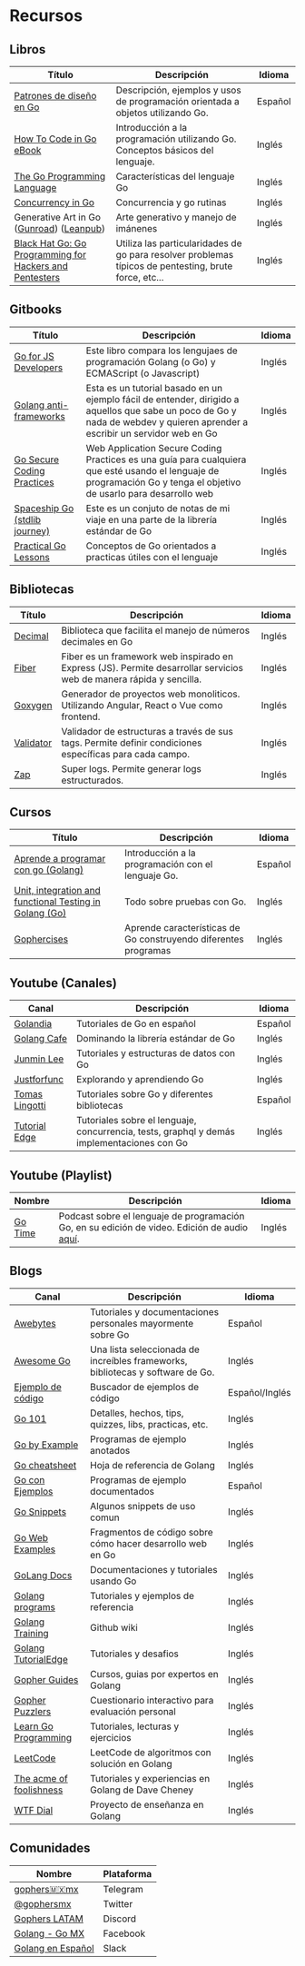 # Recursos

## Libros

| Título | Descripción | Idioma |
|--------|-------------|--------|
| [Patrones de diseño en Go](http://www.designpatternsingo.com/) | Descripción, ejemplos y usos de programación orientada a objetos utilizando Go. | Español |
| [How To Code in Go eBook](https://www.digitalocean.com/community/books/how-to-code-in-go-ebook) | Introducción a la programación utilizando Go. Conceptos básicos del lenguaje. | Inglés |
| [The Go Programming Language](https://www.gopl.io/) | Características del lenguaje Go | Inglés |
| [Concurrency in Go](https://www.oreilly.com/library/view/concurrency-in-go/9781491941294/) | Concurrencia y go rutinas | Inglés |
| Generative Art in Go ([Gunroad](https://gumroad.com/l/generative-art-in-golang)) ([Leanpub](https://leanpub.com/generative-art-in-golang)) | Arte generativo y manejo de imánenes | Inglés |
| [Black Hat Go: Go Programming for Hackers and Pentesters](https://www.amazon.com.mx/Black-Hat-Go-Programming-Pentesters/dp/1593278659) | Utiliza las particularidades de go para resolver problemas típicos de pentesting, brute force, etc... | Inglés |

## Gitbooks

| Título | Descripción | Idioma |
|--------|-------------|--------|
| [Go for JS Developers](www.pazams.com/Go-for-Javascript-Developers) | Este libro compara los lengujaes de programación Golang (o Go) y ECMAScript (o Javascript) | Inglés |
| [Golang anti-frameworks](https://thewhitetulip.gitbook.io/bo) | Esta es un tutorial basado en un ejemplo fácil de entender, dirigido a aquellos que sabe un poco de Go y nada de webdev y quieren aprender a escribir un servidor web en Go | Inglés |
| [Go Secure Coding Practices](https://checkmarx.gitbooks.io/go-scp) | Web Application Secure Coding Practices es una guía para cualquiera que esté usando el lenguaje de programación Go y tenga el objetivo de usarlo para desarrollo web | Inglés |
| [Spaceship Go (stdlib journey)](https://blasrodri.github.io/spaceship-go-gh-pages) | Este es un conjuto de notas de mi viaje en una parte de la librería estándar de Go | Inglés |
| [Practical Go Lessons](https://www.practical-go-lessons.com/) | Conceptos de Go orientados a practicas útiles con el lenguaje | Inglés |

## Bibliotecas

| Título | Descripción | Idioma |
|--------|-------------|--------|
| [Decimal](https://github.com/shopspring/decimal) | Biblioteca que facilita el manejo de números decimales en Go | Inglés |
| [Fiber](https://github.com/gofiber/fiber) | Fiber es un framework web inspirado en Express (JS). Permite desarrollar servicios web de manera rápida y sencilla. | Inglés |
| [Goxygen](https://github.com/Shpota/goxygen) | Generador de proyectos web monoliticos. Utilizando Angular, React o Vue como frontend. | Inglés |
| [Validator](https://github.com/go-playground/validator) | Validador de estructuras a través de sus tags. Permite definir condiciones específicas para cada campo. | Inglés |
| [Zap](https://github.com/uber-go/zap) | Super logs. Permite generar logs estructurados. | Inglés |


## Cursos

| Título | Descripción | Idioma |
|--------|-------------|--------|
| [Aprende a programar con go (Golang)](https://www.udemy.com/course/aprende-a-programar-con-go) | Introducción a la programación con el lenguaje Go. | Español |
| [Unit, integration and functional Testing in Golang (Go)](https://www.udemy.com/course/unit-integration-and-functional-testing-in-golang-go) | Todo sobre pruebas con Go. | Inglés |
| [Gophercises](https://gophercises.com/) | Aprende características de Go construyendo diferentes programas | Inglés |

## Youtube (Canales)

| Canal | Descripción | Idioma |
|--------|-------------|--------|
| [Golandia](https://www.youtube.com/channel/UCFGMvBfgMA5gJlqk0bRVxpQ) | Tutoriales de Go en español | Español |
| [Golang Cafe](https://www.youtube.com/channel/UCq4YrlwwXwF74Z3g-VDae2w) | Dominando la librería estándar de Go | Inglés |
| [Junmin Lee](https://www.youtube.com/c/JunminLee/featured) | Tutoriales y estructuras de datos con Go | Inglés |
| [Justforfunc](https://www.youtube.com/channel/UC_BzFbxG2za3bp5NRRRXJSw) | Explorando y aprendiendo Go | Inglés |
| [Tomas Lingotti](https://www.youtube.com/c/tomaslingotti/featured) | Tutoriales sobre Go y diferentes bibliotecas | Español |
| [Tutorial Edge](https://www.youtube.com/channel/UCwFl9Y49sWChrddQTD9QhRA) | Tutoriales sobre el lenguaje, concurrencia, tests, graphql y demás implementaciones con Go | Inglés |

## Youtube (Playlist)

| Nombre | Descripción | Idioma |
|--------|-------------|--------|
| [Go Time](https://www.youtube.com/playlist?list=PLCzseuA9sYrf0OJWceitz-LFofzWdGY92) | Podcast sobre el lenguaje de programación Go, en su edición de video. Edición de audio [aquí](https://changelog.com/gotime). | Inglés |

## Blogs

| Canal | Descripción | Idioma |
|--------|-------------|--------|
| [Awebytes](https://awebytes.wordpress.com/) | Tutoriales y documentaciones personales mayormente sobre Go | Español |
| [Awesome Go](https://www.30secondsofcode.org/go/p/1) | Una lista seleccionada de increíbles frameworks, bibliotecas y software de Go. | Inglés |
| [Ejemplo de código](https://golang.hotexamples.com/es/) | Buscador de ejemplos de código | Español/Inglés |
| [Go 101](https://go101.org/) | Detalles, hechos, tips, quizzes, libs, practicas, etc. | Inglés |
| [Go by Example](https://gobyexample.com/) | Programas de ejemplo anotados | Inglés |
| [Go cheatsheet](https://tutorialedge.net/course/golang/) | Hoja de referencia de Golang | Inglés |
| [Go con Ejemplos](http://goconejemplos.com/) | Programas de ejemplo documentados | Español |
| [Go Snippets](https://www.30secondsofcode.org/go/p/1) | Algunos snippets de uso comun | Inglés |
| [Go Web Examples](https://gowebexamples.com/) | Fragmentos de código sobre cómo hacer desarrollo web en Go | Inglés |
| [GoLang Docs](https://golangdocs.com/) | Documentaciones y tutoriales usando Go | Inglés |
| [Golang programs](https://www.golangprograms.com/) | Tutoriales y ejemplos de referencia | Inglés |
| [Golang Training](https://github.com/golang/go/wiki/Training) | Github wiki | Inglés |
| [Golang TutorialEdge](https://tutorialedge.net/course/golang/) | Tutoriales y desafios | Inglés |
| [Gopher Guides](https://www.gopherguides.com/) | Cursos, guias por expertos en Golang | Inglés |
| [Gopher Puzzlers](https://talks.godoc.org/github.com/davecheney/presentations/gopher-puzzlers.slide#1) | Cuestionario interactivo para evaluación personal | Inglés |
| [Learn Go Programming](https://blog.learngoprogramming.com/) | Tutoriales, lecturas y ejercicios | Inglés |
| [LeetCode](https://leetcode.gin.sh/) | LeetCode de algoritmos con solución en Golang | Inglés |
| [The acme of foolishness](https://dave.cheney.net/) | Tutoriales y experiencias en Golang de Dave Cheney | Inglés |
| [WTF Dial](https://wtfdial.com/) | Proyecto de enseñanza en Golang | Inglés |

## Comunidades

| Nombre                                                         | Plataforma |
|----------------------------------------------------------------|------------|
| [gophers🇲🇽mx](https://t.me/golangmx)                           | Telegram   |
| [@gophersmx](https://twitter.com/gophersmx)                    | Twitter    |
| [Gophers LATAM](https://discord.gg/d67nagU8)                   | Discord    |
| [Golang - Go MX](https://www.facebook.com/groups/es.golang.mx) | Facebook   |
| [Golang en Español](https://golang-es.slack.com/)              | Slack      |

